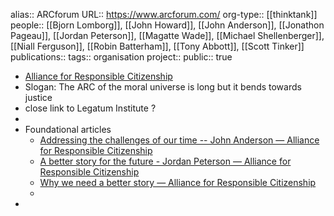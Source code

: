 alias:: ARCforum
URL:: https://www.arcforum.com/
org-type:: [[thinktank]] 
people:: [[Bjorn Lomborg]], [[John Howard]], [[John Anderson]], [[Jonathon Pageau]], [[Jordan Peterson]], [[Magatte Wade]], [[Michael Shellenberger]], [[Niall Ferguson]], [[Robin Batterham]], [[Tony Abbott]], [[Scott Tinker]] 
publications:: 
tags:: organisation
project::
public:: true

- [Alliance for Responsible Citizenship](https://www.arcforum.com/)
- Slogan: The ARC of the moral universe is long but it bends towards justice
- close link to Legatum Institute ?
-
- Foundational articles
	- [Addressing the challenges of our time -- John Anderson — Alliance for Responsible Citizenship](https://www.arcforum.com/ideas/addressing-the-challenges-of-our-time)
	- [A better story for the future - Jordan Peterson — Alliance for Responsible Citizenship](https://www.arcforum.com/ideas/a-better-story-for-the-future)
	- [Why we need a better story — Alliance for Responsible Citizenship](https://www.arcforum.com/ideas/why-we-need-a-better-story)
	-
-